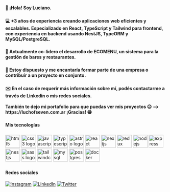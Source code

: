 <h4 align="left">👋 ¡Hola! Soy Luciano.</h4>

###

<h4 align="left">💻 +3 años de experiencia creando aplicaciones web eficientes y escalables. Especializado en React, TypeScript y Tailwind para frontend, con experiencia en backend usando NestJS, TypeORM y MySQL/PostgreSQL.</h4>

###

<h4 align="left">🚀 Actualmente co-lidero el desarrollo de ECOMENU, un sistema para la gestión de bares y restaurantes.</h4>

###

<h4 align="left">🎯 Estoy dispuesto y me encantaría formar parte de una empresa o contribuir a un proyecto en conjunto.</h4>

###

<h4 align="left">✉️ En el caso de requerir más información sobre mí, podés contactarme a través de Linkedin o mis redes sociales.<br><br>También te dejo mi portafolio para que puedas ver mis proyectos 😉 --> https://luchofseven.com.ar ¡Gracias! 😁</h4>

###

<h4 align="left">Mis tecnologías</h4>

###

<div align="left">
  <img src="https://cdn.simpleicons.org/html5/E34F26" height="40" alt="html5 logo" width="46"  />
  <img src="https://cdn.simpleicons.org/css3/1572B6" height="40" alt="css3 logo" width="46" />
  <img src="https://cdn.simpleicons.org/javascript/F7DF1E" height="40" alt="javascript logo" width="46" />
  <img src="https://cdn.jsdelivr.net/gh/devicons/devicon/icons/typescript/typescript-original.svg" height="40" alt="typescript logo" width="46" />
  <img src="https://cdn.simpleicons.org/astro/FF5D01" height="40" alt="astro logo" width="46" />
  <img src="https://cdn.jsdelivr.net/gh/devicons/devicon/icons/react/react-original.svg" height="40" alt="react logo" width="46" />
  <img src="https://cdn.jsdelivr.net/gh/devicons/devicon/icons/nextjs/nextjs-original.svg" height="40" alt="nextjs logo" width="46" />
  <img src="https://cdn.jsdelivr.net/gh/devicons/devicon/icons/redux/redux-original.svg" height="40" alt="redux logo" width="46" />
  <img src="https://cdn.simpleicons.org/nodedotjs/339933" height="40" alt="nodejs logo" width="46" />
  <img src="https://cdn.simpleicons.org/express/000000" height="40" alt="express logo" width="46"  />
  <img src="https://cdn.jsdelivr.net/gh/devicons/devicon/icons/nestjs/nestjs-original.svg" height="40" alt="nestjs logo" width="46" />
  <img src="https://cdn.jsdelivr.net/gh/devicons/devicon/icons/sass/sass-original.svg" height="40" alt="sass logo" width="46" />
  <img src="https://cdn.simpleicons.org/tailwindcss/06B6D4" height="40" alt="tailwindcss logo" width="46" />
  <img src="https://cdn.jsdelivr.net/gh/devicons/devicon/icons/mysql/mysql-original.svg" height="40" alt="mysql logo" width="46" />
  <img src="https://cdn.jsdelivr.net/gh/devicons/devicon/icons/postgresql/postgresql-original.svg" height="40" alt="postgresql logo" width="46" />
  <img src="https://cdn.simpleicons.org/docker/2496ED" height="40" alt="docker logo" width="46" />
</div>

###

<h4 align="left">Redes sociales</h4>

[![Instagram](https://img.shields.io/badge/Instagram-%23E4405F.svg?logo=Instagram&logoColor=white)](https://instagram.com/luchofseven) [![LinkedIn](https://img.shields.io/badge/LinkedIn-%230077B5.svg?logo=linkedin&logoColor=white)](https://linkedin.com/in/luchofseven) [![Twitter](https://img.shields.io/badge/Twitter-%231DA1F2.svg?logo=Twitter&logoColor=white)](https://twitter.com/luchofseven)

